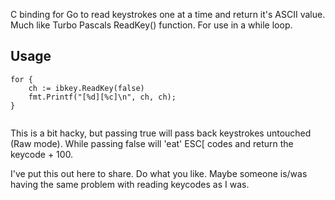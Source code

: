 C binding for Go to read keystrokes one at a time and return it's ASCII value. 
Much like Turbo Pascals ReadKey() function. For use in a while loop.  


## Usage

```
for {
	ch := ibkey.ReadKey(false)
	fmt.Printf("[%d][%c]\n", ch, ch);	
}
	
```

This is a bit hacky, but passing true will pass back keystrokes 
untouched (Raw mode).  While passing false will 'eat' ESC[ codes and 
return the keycode + 100.  


I've put this out here to share.  Do what you like.  Maybe someone is/was
having the same problem with reading keycodes as I was. 